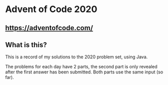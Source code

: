 # Advent of Code 2020
## https://adventofcode.com/

## What is this?
This is a record of my solutions to the 2020 problem set, using Java.

The problems for each day have 2 parts, the second part is only revealed after the first answer has been submitted. Both parts use the same input (so far).